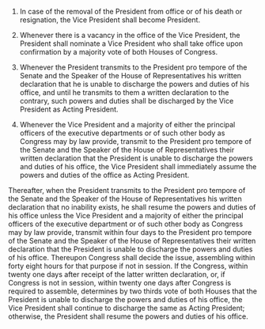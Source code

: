 
1. In case of the removal of the President from office or of his death or resignation, the Vice President shall become President. 

2. Whenever there is a vacancy in the office of the Vice President, the President shall nominate a Vice President who shall take office upon confirmation by a majority vote of both Houses of Congress.

3. Whenever the President transmits to the President pro tempore of the Senate and the Speaker of the House of Representatives his written declaration that he is unable to discharge the powers and duties of his office, and until he transmits to them a written declaration to the contrary, such powers and duties shall be discharged by the Vice President as Acting President.

4. Whenever the Vice President and a majority of either the principal officers of the executive departments or of such other body as Congress may by law provide, transmit to the President pro tempore of the Senate and the Speaker of the House of Representatives their written declaration that the President is unable to discharge the powers and duties of his office, the Vice President shall immediately assume the powers and duties of the office as Acting President.

Thereafter, when the President transmits to the President pro tempore of the Senate and the Speaker of the House of Representatives his written declaration that no inability exists, he shall resume the powers and duties of his office unless the Vice President and a majority of either the principal officers of the executive department or of such other body as Congress may by law provide, transmit within four days to the President pro tempore of the Senate and the Speaker of the House of Representatives their written declaration that the President is unable to discharge the powers and duties of his office. Thereupon Congress shall decide the issue, assembling within forty eight hours for that purpose if not in session. If the Congress, within twenty one days after receipt of the latter written declaration, or, if Congress is not in session, within twenty one days after Congress is required to assemble, determines by two thirds vote of both Houses that the President is unable to discharge the powers and duties of his office, the Vice President shall continue to discharge the same as Acting President; otherwise, the President shall resume the powers and duties of his office.
